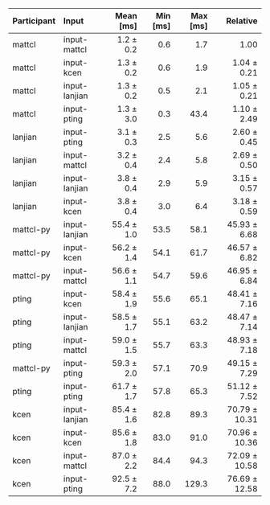 | Participant | Input | Mean [ms] | Min [ms] | Max [ms] | Relative |
|:---|:---|---:|---:|---:|---:|
| mattcl | input-mattcl | 1.2 ± 0.2 | 0.6 | 1.7 | 1.00 |
| mattcl | input-kcen | 1.3 ± 0.2 | 0.6 | 1.9 | 1.04 ± 0.21 |
| mattcl | input-lanjian | 1.3 ± 0.2 | 0.5 | 2.1 | 1.05 ± 0.21 |
| mattcl | input-pting | 1.3 ± 3.0 | 0.3 | 43.4 | 1.10 ± 2.49 |
| lanjian | input-pting | 3.1 ± 0.3 | 2.5 | 5.6 | 2.60 ± 0.45 |
| lanjian | input-mattcl | 3.2 ± 0.4 | 2.4 | 5.8 | 2.69 ± 0.50 |
| lanjian | input-lanjian | 3.8 ± 0.4 | 2.9 | 5.9 | 3.15 ± 0.57 |
| lanjian | input-kcen | 3.8 ± 0.4 | 3.0 | 6.4 | 3.18 ± 0.59 |
| mattcl-py | input-lanjian | 55.4 ± 1.0 | 53.5 | 58.1 | 45.93 ± 6.68 |
| mattcl-py | input-kcen | 56.2 ± 1.4 | 54.1 | 61.7 | 46.57 ± 6.82 |
| mattcl-py | input-mattcl | 56.6 ± 1.1 | 54.7 | 59.6 | 46.95 ± 6.84 |
| pting | input-kcen | 58.4 ± 1.9 | 55.6 | 65.1 | 48.41 ± 7.16 |
| pting | input-lanjian | 58.5 ± 1.7 | 55.1 | 63.2 | 48.47 ± 7.14 |
| pting | input-mattcl | 59.0 ± 1.5 | 55.7 | 63.3 | 48.93 ± 7.18 |
| mattcl-py | input-pting | 59.3 ± 2.0 | 57.1 | 70.9 | 49.15 ± 7.29 |
| pting | input-pting | 61.7 ± 1.7 | 57.8 | 65.3 | 51.12 ± 7.52 |
| kcen | input-lanjian | 85.4 ± 1.6 | 82.8 | 89.3 | 70.79 ± 10.31 |
| kcen | input-kcen | 85.6 ± 1.8 | 83.0 | 91.0 | 70.96 ± 10.36 |
| kcen | input-mattcl | 87.0 ± 2.2 | 84.4 | 94.3 | 72.09 ± 10.58 |
| kcen | input-pting | 92.5 ± 7.2 | 88.0 | 129.3 | 76.69 ± 12.58 |
